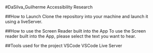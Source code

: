 #DaSilva_Guilherme Accessibility Research

##How to Launch
Clone the repository into your machine and launch it using a liveServer.

##How to use the Screen Reader built into the App
To use the Screen reader built into the App, please select the text you want to hear.

##Tools used for the project
VSCode
VSCode Live Server
